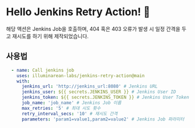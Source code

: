# Hello Jenkins Retry Action! 👋
해당 액션은 Jenkins Job을 호출하며, 404 혹은 403 오류가 발생 시 일정 간격을 두고 재시도를 하기 위해 제작되었습니다.

## 사용법
```yaml
  - name: Call jenkins job
    uses: illuminarean-labs/jenkins-retry-action@main
    with:
      jenkins_url: 'http://jenkins_url:8080' # Jenkins URL
      jenkins_user: ${{ secrets.JENKINS_USER }} # Jenkins User ID
      jenkins_token: ${{ secrets.JENKINS_TOKEN }} # Jenkins User Token
      job_name: 'job_name' # Jenkins Job 이름
      max_retries: '5' # 최대 시도 횟수
      retry_interval_secs: '10' # 재시도 간격
      parameters: 'param1=value1,param2=value2' # Jenkins Job 파라미터
```

